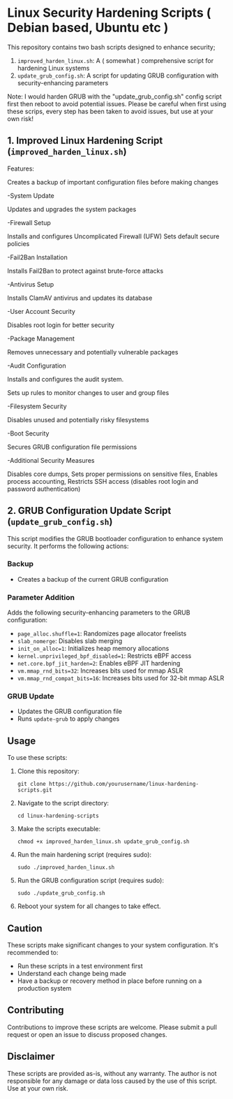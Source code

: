 # Linux Security Hardening Scripts ( Debian based, Ubuntu etc )

This repository contains two bash scripts designed to enhance security;

1. `improved_harden_linux.sh`: A ( somewhat ) comprehensive script for hardening Linux systems
2. `update_grub_config.sh`: A script for updating GRUB configuration with security-enhancing parameters

Note: I would harden GRUB with the "update_grub_config.sh" config script first then reboot to avoid potential issues. Please be careful when first using these scrips, every step has been taken to avoid issues, but use at your own risk!

## 1. Improved Linux Hardening Script (`improved_harden_linux.sh`)

Features:


Creates a backup of important configuration files before making changes

-System Update

Updates and upgrades the system packages

-Firewall Setup

Installs and configures Uncomplicated Firewall (UFW)
Sets default secure policies

-Fail2Ban Installation

Installs Fail2Ban to protect against brute-force attacks

-Antivirus Setup

Installs ClamAV antivirus and updates its database

-User Account Security

Disables root login for better security

-Package Management

Removes unnecessary and potentially vulnerable packages

-Audit Configuration

Installs and configures the audit system. 

Sets up rules to monitor changes to user and group files

-Filesystem Security

Disables unused and potentially risky filesystems

-Boot Security

Secures GRUB configuration file permissions

-Additional Security Measures

Disables core dumps, 
Sets proper permissions on sensitive files, 
Enables process accounting, 
Restricts SSH access (disables root login and password authentication) 

## 2. GRUB Configuration Update Script (`update_grub_config.sh`)

This script modifies the GRUB bootloader configuration to enhance system security. It performs the following actions:

### Backup
- Creates a backup of the current GRUB configuration

### Parameter Addition
Adds the following security-enhancing parameters to the GRUB configuration:
- `page_alloc.shuffle=1`: Randomizes page allocator freelists
- `slab_nomerge`: Disables slab merging
- `init_on_alloc=1`: Initializes heap memory allocations
- `kernel.unprivileged_bpf_disabled=1`: Restricts eBPF access
- `net.core.bpf_jit_harden=2`: Enables eBPF JIT hardening
- `vm.mmap_rnd_bits=32`: Increases bits used for mmap ASLR
- `vm.mmap_rnd_compat_bits=16`: Increases bits used for 32-bit mmap ASLR

### GRUB Update
- Updates the GRUB configuration file
- Runs `update-grub` to apply changes

## Usage

To use these scripts:

1. Clone this repository:
   ```
   git clone https://github.com/yourusername/linux-hardening-scripts.git
   ```

2. Navigate to the script directory:
   ```
   cd linux-hardening-scripts
   ```

3. Make the scripts executable:
   ```
   chmod +x improved_harden_linux.sh update_grub_config.sh
   ```

4. Run the main hardening script (requires sudo):
   ```
   sudo ./improved_harden_linux.sh
   ```

5. Run the GRUB configuration script (requires sudo):
   ```
   sudo ./update_grub_config.sh
   ```

6. Reboot your system for all changes to take effect.

## Caution

These scripts make significant changes to your system configuration. It's recommended to:
- Run these scripts in a test environment first
- Understand each change being made
- Have a backup or recovery method in place before running on a production system

## Contributing

Contributions to improve these scripts are welcome. Please submit a pull request or open an issue to discuss proposed changes.

## Disclaimer
These scripts are provided as-is, without any warranty. The author is not responsible for any damage or data loss caused by the use of this script. Use at your own risk.
